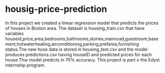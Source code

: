 # housig-price-prediction
In this project we created a linear regression model that predicts the prices of houses in Boston area.
The dataset is housing_train.csv that have variables houseid,price,area,bedrooms,bathrooms,stories,mainroad,guestroom,basement,hotwaterheating,airconditioning,parking,prefarea,furnishing status.The new hose data is stored in housing_test.csv and the model produces predictions.csv having houseID and predicted prices for each house.Thw model predicts in 70% accuracy.
This project is part o the Edyst internship program.
